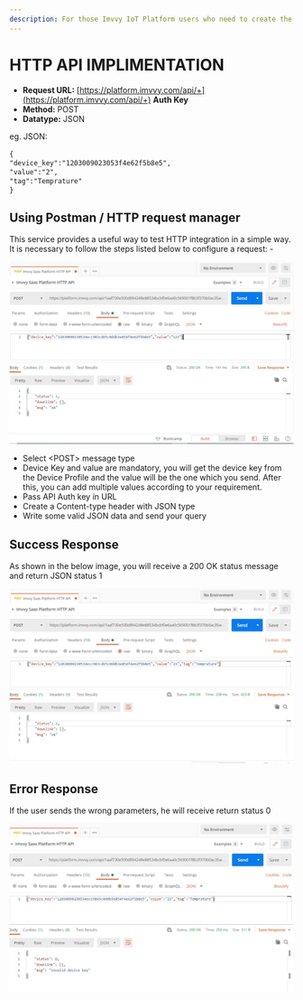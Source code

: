 ```yaml
---
description: For those Imvvy IoT Platform users who need to create the HTTP Based Device.
---
```


# HTTP API IMPLIMENTATION

* **Request URL:** [https://platform.imvvy.com/api/+](https://platform.imvvy.com/api/+) **Auth Key**
* **Method:** POST 
* **Datatype:** JSON

eg. JSON:

```text
{
"device_key":"1203009023053f4e62f5b8e5",
"value":"2",
"tag":"Temprature"
}
```



## Using Postman / HTTP request manager

This service provides a useful way to test HTTP integration in a simple way. It is necessary to follow the steps listed below to configure a request: -

![](../../.gitbook/assets/postman1.jpg)

* Select &lt;POST&gt; message type 
* Device Key and value are mandatory, you will get the device key from the Device Profile and the value will be the one which you send. After this, you can add multiple values according to your requirement. 
*  Pass API Auth key in URL 
* Create a Content-type header with JSON type 
* Write some valid JSON data and send your query

## Success Response 

As shown in the below image, you will receive a 200 OK status message and return JSON status 1

![](../../.gitbook/assets/response.jpg)

## Error Response

If the user sends the wrong parameters, he will receive return status 0

![](../../.gitbook/assets/error.jpg)

